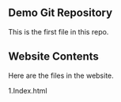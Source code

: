 ## Demo Git Repository

This is the first file in this repo.

## Website Contents

Here are the files in the website.

1.Index.html
